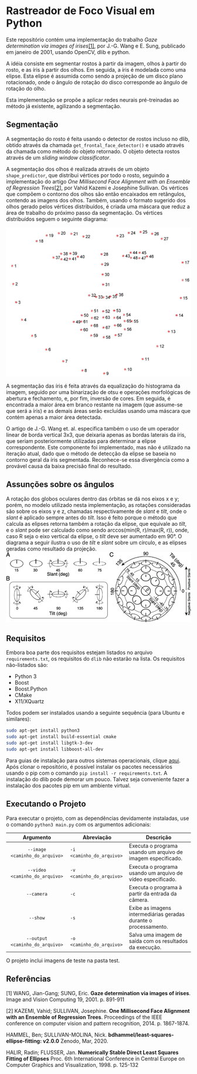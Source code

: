 # Rastreador de Foco Visual em Python
Este repositório contém uma implementação do trabalho *Gaze determination via images of irises*[[1]](#1), por J.-G. Wang e E. Sung, publicado em janeiro de 2001, usando OpenCV, dlib e python.

A idéia consiste em segmentar rostos à partir da imagem, olhos à partir do rosto, e as íris à partir dos olhos. Em seguida, a íris é modelada como uma elipse. Esta elipse é assumida como sendo a projeção de um disco plano rotacionado, onde o ângulo de rotação do disco corresponde ao ângulo de rotação do olho.

Esta implementação se propõe a aplicar redes neurais pré-treinadas ao método já existente, agilizando a segmentação.

## Segmentação
A segmentação do rosto é feita usando o detector de rostos incluso no dlib, obtido através da chamada `get_frontal_face_detector()` e usado através da chamada como método do objeto retornado. O objeto detecta rostos através de um *sliding window classificator*.

A segmentação dos olhos é realizada através de um objeto `shape_predictor`, que distribui vértices por todo o rosto, seguindo a implementação do artigo *One Millisecond Face Alignment with an Ensemble of Regression Trees*[[2]](#2), por Vahid Kazemi e Josephine Sullivan. Os vértices que compõem o contorno dos olhos são então encaixados em retângulos, contendo as imagens dos olhos. Também, usando o formato sugerido dos olhos gerado pelos vértices distribuídos, é criada uma máscara que reduz a área de trabalho do próximo passo da segmentação. Os vértices distribuídos seguem o seguinte diagrama:

![Diagrama de vértices distribuídos sobre a face.](https://github.com/felipedeoliveirarios/eyetracker/blob/main/facial_landmarks.jpg)

A segmentação das íris é feita através da equalização do histograma da imagem, seguido por uma binarização de otsu e operações morfológicas de abertura e fechamento, e, por fim, inversão de cores. Em seguida, é encontrada a maior área em branco restante na imagem (que assume-se que será a íris) e as demais áreas serão excluídas usando uma máscara que contém apenas a maior área detectada.

O artigo de J.-G. Wang et. al. especifica também o uso de um operador linear de borda vertical 3x3, que deixaria apenas as bordas laterais da íris, que seriam posteriormente utilizadas para determinar a elipse correspondente. Este componente foi implementado, mas não é utilizado na iteração atual, dado que o método de detecção da elipse se baseia no contorno geral da íris segmentada. Reconhece-se essa divergência como a provável causa da baixa precisão final do resultado.

## Assunções sobre os ângulos
A rotação dos globos oculares dentro das órbitas se dá nos eixos x e y; porém, no modelo utilizado nesta implementação, as rotações consideradas são sobre os eixos y e z, chamadas respectivamente de *slant* e *tilt*, onde o *slant* é aplicado sempre antes do *tilt*. Isso é feito porque o método que calcula as elipses retorna também a rotação da elipse, que equivale ao *tilt*, e o *slant* pode ser calculado como sendo arccos(min(R, r)/max(R, r)), onde, caso R seja o eixo vertical da elipse, o *tilt* deve ser aumentado em 90°. O diagrama a seguir ilustra o uso de *tilt* e *slant* sobre um círculo, e as elipses geradas como resultado da projeção.
![Diagrama de Tilt e Slant](https://github.com/felipedeoliveirarios/eyetracker/blob/main/slant_tilt_diagram.png)

## Requisitos
Embora boa parte dos requisitos estejam listados no arquivo `requirements.txt`, os requisitos do `dlib` não estarão na lista. Os requisitos não-listados são:
- Python 3
- Boost
- Boost.Python
- CMake
- X11/XQuartz

Todos podem ser instalados usando a seguinte sequência (para Ubuntu e similares):
```bash
sudo apt-get install python3
sudo apt-get install build-essential cmake
sudo apt-get install libgtk-3-dev
sudo apt-get install libboost-all-dev
```
Para guias de instalação para outros sistemas operacionais, clique [aqui](https://www.pyimagesearch.com/2018/01/22/install-dlib-easy-complete-guide/). Após clonar o repositório, é possível instalar os pacotes necessários usando o pip com o comando ```pip install -r requirements.txt```. A instalação do dlib pode demorar um pouco. Talvez seja conveniente fazer a instalação dos pacotes pip em um ambiente virtual.

## Executando o Projeto
Para executar o projeto, com as dependências devidamente instaladas, use o comando `python3 main.py` com os argumentos adicionais: 

|           Argumento             | Abreviação                | Descrição                                                        |
|:-------------------------------:|---------------------------|------------------------------------------------------------------|
| `--image <caminho_do_arquivo>`  | `-i <caminho_do_arquivo>` | Executa o programa usando um arquivo de imagem especificado.     |
| `--video <caminho_do_arquivo>`  | `-v <caminho_do_arquivo>` | Executa o programa usando um arquivo de vídeo especificado.      |
| `--camera`                      | `-c`                      | Executa o programa à partir da entrada da câmera.                |
| `--show`                        | `-s`                      | Exibe as imagens intermediárias geradas durante o processamento. |
| `--output <caminho_do_arquivo>` | `-o <caminho_do_arquivo>` | Salva uma imagem de saída com os resultados da execução.         |

O projeto inclui imagens de teste na pasta test.

## Referências
<a id="1">[1]</a> 
WANG, Jian-Gang; SUNG, Eric.
**Gaze determination via images of irises**.
Image and Vision Computing 19, 2001. p. 891-911

<a id="2">[2]</a> 
KAZEMI, Vahid; SULLIVAN, Josephine. 
**One Millisecond Face Alignment with an Ensemble of Regression Trees**. 
Proceedings of the IEEE conference on computer vision and pattern recognition, 2014. p. 1867-1874.

HAMMEL, Ben; SULLIVAN-MOLINA, Nick.
**bdhammel/least-squares-ellipse-fitting: v2.0.0**
Zenodo, Mar, 2020.

HALIR, Radin; FLUSSER, Jan.
**Numerically Stable Direct Least Squares Fitting of Ellipses**
Proc. 6th International Conference in Central Europe on Computer Graphics and Visualization, 1998. p. 125-132
